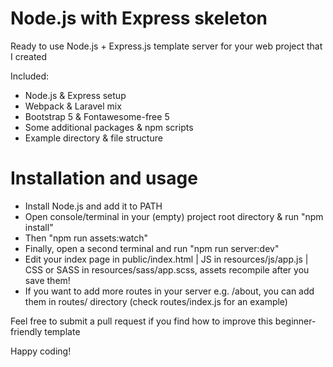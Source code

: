 # Node.js with Express skeleton

Ready to use Node.js + Express.js template server for your web project that I created

Included:

- Node.js & Express setup
- Webpack & Laravel mix
- Bootstrap 5 & Fontawesome-free 5
- Some additional packages & npm scripts
- Example directory & file structure

# Installation and usage

- Install Node.js and add it to PATH
- Open console/terminal in your (empty) project root directory & run "npm install"
- Then "npm run assets:watch"
- Finally, open a second terminal and run "npm run server:dev"
- Edit your index page in public/index.html | JS in resources/js/app.js | CSS or SASS in resources/sass/app.scss, assets recompile after you save them!
- If you want to add more routes in your server e.g. /about, you can add them in routes/ directory (check routes/index.js for an example)

Feel free to submit a pull request if you find how to improve this beginner-friendly template

Happy coding!

